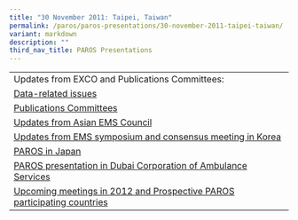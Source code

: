 ```yaml
---
title: "30 November 2011: Taipei, Taiwan"
permalink: /paros/paros-presentations/30-november-2011-taipei-taiwan/
variant: markdown
description: ""
third_nav_title: PAROS Presentations
---
```

<table>
   <tbody>
      <tr>
         <td>Updates from EXCO and Publications Committees: </td>
      </tr>
      <tr>
         <td><a target="_blank" href="/files/PAROS%20Presentations/30%20November%202011:Taipei,Taiwan/1__Data_related_Issues_Nov_2011.pdf">Data-related issues</a></td>
      </tr>
      <tr>
         <td><a target="_blank" href="/files/PAROS%20Presentations/30%20November%202011:Taipei,Taiwan/2__Publications_Committees3.pdf">Publications Committees</a></td>
      </tr>
      <tr>
         <td><a target="_blank" href="/files/PAROS%20Presentations/30%20November%202011:Taipei,Taiwan/3__Updates_from_Asian_EMS_Council_Nov_2011_2.pdf">Updates from Asian EMS Council</a></td>
      </tr>
      <tr>
         <td><a target="_blank" href="/files/PAROS%20Presentations/30%20November%202011:Taipei,Taiwan/4__Updates_from_EMS_Symposium_and_Consensus_Meeting_in_Korea.pdf">Updates from EMS symposium and consensus meeting in Korea</a></td>
      </tr>
      <tr>
         <td><a target="_blank" href="/files/PAROS%20Presentations/30%20November%202011:Taipei,Taiwan/5__PAROS_in_Japan_optimized.pdf">PAROS in Japan</a></td>
      </tr>
      <tr>
         <td><a target="_blank" href="/files/PAROS%20Presentations/30%20November%202011:Taipei,Taiwan/6__Paros_Presentation_in_DCAS.pdf">PAROS presentation in Dubai Corporation of Ambulance Services</a></td>
      </tr>
      <tr>
         <td><a target="_blank" href="/files/PAROS%20Presentations/30%20November%202011:Taipei,Taiwan/7_6__Upcoming_Meetings_in_2012_Propective_PAROS_Participating_Countries_2.pdf">Upcoming meetings in 2012 and Prospective PAROS participating countries</a></td>
      </tr>
   </tbody>
</table>